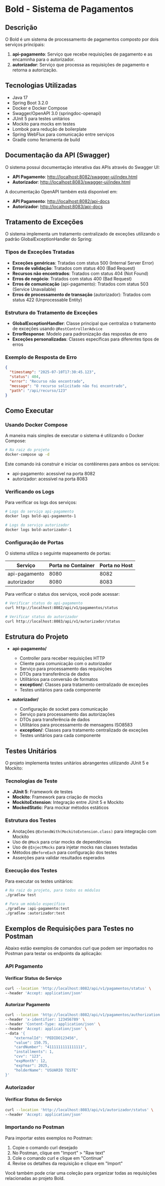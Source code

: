 # Bold - Sistema de Pagamentos

## Descrição

O Bold é um sistema de processamento de pagamentos composto por dois serviços principais:

1. **api-pagamento**: Serviço que recebe requisições de pagamento e as encaminha para o autorizador.
2. **autorizador**: Serviço que processa as requisições de pagamento e retorna a autorização.

## Tecnologias Utilizadas

- Java 17
- Spring Boot 3.2.0
- Docker e Docker Compose
- Swagger/OpenAPI 3.0 (springdoc-openapi)
- JUnit 5 para testes unitários
- Mockito para mocks em testes
- Lombok para redução de boilerplate
- Spring WebFlux para comunicação entre serviços
- Gradle como ferramenta de build

## Documentação da API (Swagger)

O sistema possui documentação interativa das APIs através do Swagger UI:

- **API Pagamento**: [http://localhost:8082/swagger-ui/index.html](http://localhost:8082/swagger-ui/index.html)
- **Autorizador**: [http://localhost:8083/swagger-ui/index.html](http://localhost:8083/swagger-ui/index.html)

A documentação OpenAPI também está disponível em:

- **API Pagamento**: [http://localhost:8082/api-docs](http://localhost:8082/api-docs)
- **Autorizador**: [http://localhost:8083/api-docs](http://localhost:8083/api-docs)

## Tratamento de Exceções

O sistema implementa um tratamento centralizado de exceções utilizando o padrão GlobalExceptionHandler do Spring:

### Tipos de Exceções Tratadas

- **Exceções genéricas**: Tratadas com status 500 (Internal Server Error)
- **Erros de validação**: Tratados com status 400 (Bad Request)
- **Recursos não encontrados**: Tratados com status 404 (Not Found)
- **Erros de negócio**: Tratados com status 400 (Bad Request)
- **Erros de comunicação** (api-pagamento): Tratados com status 503 (Service Unavailable)
- **Erros de processamento de transação** (autorizador): Tratados com status 422 (Unprocessable Entity)

### Estrutura do Tratamento de Exceções

- **GlobalExceptionHandler**: Classe principal que centraliza o tratamento de exceções usando `@RestControllerAdvice`
- **ErrorResponse**: Modelo para padronização das respostas de erro
- **Exceções personalizadas**: Classes específicas para diferentes tipos de erros

### Exemplo de Resposta de Erro

```json
{
  "timestamp": "2025-07-10T17:30:45.123",
  "status": 404,
  "error": "Recurso não encontrado",
  "message": "O recurso solicitado não foi encontrado",
  "path": "/api/recurso/123"
}
```

## Como Executar

### Usando Docker Compose

A maneira mais simples de executar o sistema é utilizando o Docker Compose:

```bash
# Na raiz do projeto
docker-compose up -d
```

Este comando irá construir e iniciar os contêineres para ambos os serviços:
- api-pagamento: acessível na porta 8082
- autorizador: acessível na porta 8083

### Verificando os Logs

Para verificar os logs dos serviços:

```bash
# Logs do serviço api-pagamento
docker logs bold-api-pagamento-1

# Logs do serviço autorizador
docker logs bold-autorizador-1
```

### Configuração de Portas

O sistema utiliza o seguinte mapeamento de portas:

| Serviço | Porta no Container | Porta no Host |
|---------|-------------------|---------------|
| api-pagamento | 8080 | 8082 |
| autorizador | 8080 | 8083 |

Para verificar o status dos serviços, você pode acessar:

```bash
# Verificar status do api-pagamento
curl http://localhost:8082/api/v1/pagamentos/status

# Verificar status do autorizador
curl http://localhost:8083/api/v1/autorizador/status
```

## Estrutura do Projeto

- **api-pagamento/**
  - Controller para receber requisições HTTP
  - Cliente para comunicação com o autorizador
  - Serviço para processamento das requisições
  - DTOs para transferência de dados
  - Utilitários para conversão de formatos
  - **exception/**: Classes para tratamento centralizado de exceções
  - Testes unitários para cada componente

- **autorizador/**
  - Configuração de socket para comunicação
  - Serviço para processamento das autorizações
  - DTOs para transferência de dados
  - Utilitários para processamento de mensagens ISO8583
  - **exception/**: Classes para tratamento centralizado de exceções
  - Testes unitários para cada componente

## Testes Unitários

O projeto implementa testes unitários abrangentes utilizando JUnit 5 e Mockito:

### Tecnologias de Teste

- **JUnit 5**: Framework de testes
- **Mockito**: Framework para criação de mocks
- **MockitoExtension**: Integração entre JUnit 5 e Mockito
- **MockedStatic**: Para mockar métodos estáticos

### Estrutura dos Testes

- Anotações `@ExtendWith(MockitoExtension.class)` para integração com Mockito
- Uso de `@Mock` para criar mocks de dependências
- Uso de `@InjectMocks` para injetar mocks nas classes testadas
- Métodos `@BeforeEach` para configuração dos testes
- Asserções para validar resultados esperados

### Execução dos Testes

Para executar os testes unitários:

```bash
# Na raiz do projeto, para todos os módulos
./gradlew test

# Para um módulo específico
./gradlew :api-pagamento:test
./gradlew :autorizador:test
```

## Exemplos de Requisições para Testes no Postman

Abaixo estão exemplos de comandos curl que podem ser importados no Postman para testar os endpoints da aplicação:

### API Pagamento

#### Verificar Status do Serviço

```bash
curl --location 'http://localhost:8082/api/v1/pagamentos/status' \
--header 'Accept: application/json'
```

#### Autorizar Pagamento

```bash
curl --location 'http://localhost:8082/api/v1/pagamentos/authorization' \
--header 'x-identifier: 123456789' \
--header 'Content-Type: application/json' \
--header 'Accept: application/json' \
--data '{
    "externalId": "PEDIDO123456",
    "value": 150.75,
    "cardNumber": "4111111111111111",
    "installments": 1,
    "cvv": "123",
    "expMonth": 12,
    "expYear": 2025,
    "holderName": "USUARIO TESTE"
}'
```

### Autorizador

#### Verificar Status do Serviço

```bash
curl --location 'http://localhost:8083/api/v1/autorizador/status' \
--header 'Accept: application/json'
```

### Importando no Postman

Para importar estes exemplos no Postman:

1. Copie o comando curl desejado
2. No Postman, clique em "Import" > "Raw text"
3. Cole o comando curl e clique em "Continue"
4. Revise os detalhes da requisição e clique em "Import"

Você também pode criar uma coleção para organizar todas as requisições relacionadas ao projeto Bold.